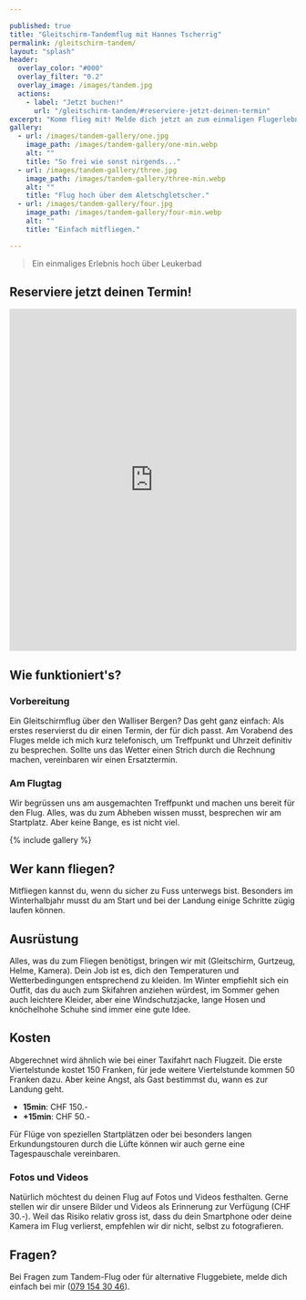```yaml
---

published: true
title: "Gleitschirm-Tandemflug mit Hannes Tscherrig"
permalink: /gleitschirm-tandem/
layout: "splash"
header:
  overlay_color: "#000"
  overlay_filter: "0.2"
  overlay_image: /images/tandem.jpg
  actions:
    - label: "Jetzt buchen!"
      url: "/gleitschirm-tandem/#reserviere-jetzt-deinen-termin"
excerpt: "Komm flieg mit! Melde dich jetzt an zum einmaligen Flugerlebnis in der Region Leuk-Leukerbad."
gallery:
  - url: /images/tandem-gallery/one.jpg
    image_path: /images/tandem-gallery/one-min.webp
    alt: ""
    title: "So frei wie sonst nirgends..."
  - url: /images/tandem-gallery/three.jpg
    image_path: /images/tandem-gallery/three-min.webp
    alt: ""
    title: "Flug hoch über dem Aletschgletscher."
  - url: /images/tandem-gallery/four.jpg
    image_path: /images/tandem-gallery/four-min.webp
    alt: ""
    title: "Einfach mitfliegen."

---
```


<!--add image gallery-->

> Ein einmaliges Erlebnis hoch über Leukerbad

## Reserviere jetzt deinen Termin!

<!-- Google Calendar Appointment Scheduling begin -->
<iframe id="kalender" src="https://calendar.google.com/calendar/appointments/schedules/AcZssZ1o-XuiEtIQImbOzwiTFtHaoZav03DVXH9Tt9h9ZTWhAFfVeGfYroIB7ngQvtlG5Wv-_Ddkcu3d?gv=true" style="border: 0" width="100%" height="600px"  frameborder="0"></iframe>
<!-- end Google Calendar Appointment Scheduling -->


## Wie funktioniert's?

### Vorbereitung

Ein Gleitschirmflug über den Walliser Bergen? Das geht ganz einfach: Als erstes reservierst du dir einen Termin, der für dich passt. Am Vorabend des Fluges melde ich mich kurz telefonisch, um Treffpunkt und Uhrzeit definitiv zu besprechen. Sollte uns das Wetter einen Strich durch die Rechnung machen, vereinbaren wir einen Ersatztermin.

### Am Flugtag

Wir begrüssen uns am ausgemachten Treffpunkt und machen uns bereit für den Flug. Alles, was du zum Abheben wissen musst, besprechen wir am Startplatz. Aber keine Bange, es ist nicht viel.

{% include gallery %}



## Wer kann fliegen?

Mitfliegen kannst du, wenn du sicher zu Fuss unterwegs bist. Besonders im Winterhalbjahr musst du am Start und bei der Landung einige Schritte zügig laufen können.

## Ausrüstung

Alles, was du zum Fliegen benötigst, bringen wir mit (Gleitschirm, Gurtzeug, Helme, Kamera). Dein Job ist es, dich den Temperaturen und Wetterbedingungen entsprechend zu kleiden. Im Winter empfiehlt sich ein Outfit, das du auch zum Skifahren anziehen würdest, im Sommer gehen auch leichtere Kleider, aber eine Windschutzjacke, lange Hosen und knöchelhohe Schuhe sind immer eine gute Idee.

## Kosten

Abgerechnet wird ähnlich wie bei einer Taxifahrt nach Flugzeit. Die erste Viertelstunde kostet 150 Franken, für jede weitere Viertelstunde kommen 50 Franken dazu. Aber keine Angst, als Gast bestimmst du, wann es zur Landung geht.

- **15min**: CHF 150.-
- **+15min**: CHF 50.-

Für Flüge von speziellen Startplätzen oder bei besonders langen Erkundungstouren durch die Lüfte können wir auch gerne eine Tagespauschale vereinbaren.

### Fotos und Videos

Natürlich möchtest du deinen Flug auf Fotos und Videos festhalten. Gerne stellen wir dir unsere Bilder und Videos als Erinnerung zur Verfügung (CHF 30.-). Weil das Risiko relativ gross ist, dass du dein Smartphone oder deine Kamera im Flug verlierst, empfehlen wir dir nicht, selbst zu fotografieren.

## Fragen?

Bei Fragen zum Tandem-Flug oder für alternative Fluggebiete, melde dich einfach bei mir (<a href="tel:+410791543046">079 154 30 46</a>).

<!--
<script type="application/javascript">

function resizeIFrameToFitContent( iFrame ) {

    iFrame.height = iFrame.contentWindow.document.body.scrollHeight;
    console.log(iFrame.height);
}

window.addEventListener('DOMContentLoaded', function(e) {
	console.log("DOMContent Loaded.");
    var iFrame = document.getElementById("kalender");
    resizeIFrameToFitContent( iFrame );

} );

</script>
-->
